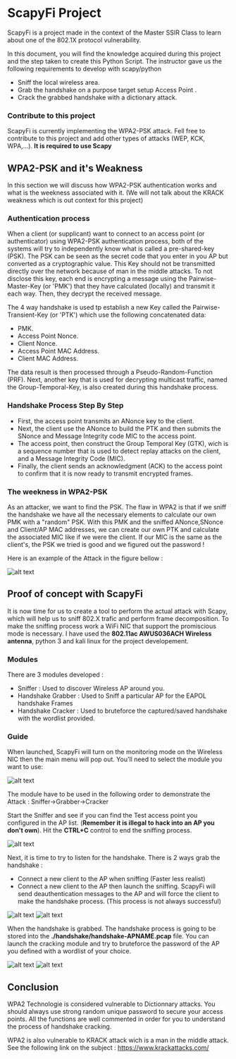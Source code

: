 # ScapyFi Project

ScapyFi is a project made in the context of the Master SSIR Class to learn about one of the 802.1X protocol vulnerability. 

In this document, you will find the knowledge acquired during this project and the step taken to create this Python Script. The instructor gave us the following requirements to develop with scapy/python

* Sniff the local wireless area.
* Grab the handshake on a purpose target setup Access Point .
* Crack the grabbed handshake with a dictionary attack.


### Contribute to this project
ScapyFi is currently implementing the WPA2-PSK attack. Fell free to contribute to this project and add other types of attacks (WEP, KCK, WPA,...).
**It is required to use Scapy**

## WPA2-PSK and it's Weakness
In this section we will discuss how WPA2-PSK authentication works and what is the weekness associated with it. (We will not talk about the KRACK weakness which is out context for this project)

### Authentication process

When a client (or supplicant) want to connect to an access point (or authenticator) using WPA2-PSK authentication process, both of the systems will try to independently know what is called a pre-shared-key (PSK). The PSK can be seen as the secret code that you enter in you AP but converted as a cryptographic value. This Key should not be transmitted directly over the network because of man in the middle attacks. To not disclose this key, each end is encrypting a message using the Pairwise-Master-Key (or 'PMK') that they have calculated (locally) and transmit it each way. Then, they decrypt the received message. 

The 4 way handshake is used tp establish a new Key called the Pairwise-Transient-Key (or 'PTK') which use the following concatenated data: 

* PMK.
* Access Point Nonce.
* Client Nonce.
* Access Point MAC Address.
* Client MAC Address.

The data result is then processed through a Pseudo-Random-Function (PRF). Next,  another key that is used for decrypting multicast traffic, named the Group-Temporal-Key, is also created during this handshake process.

### Handshake Process Step By Step 

* First, the access point transmits an ANonce key to the client.
* Next, the client use the ANonce to build the PTK and then submits the SNonce and Message Integrity code MIC to the access point.
* The access point, then construct the Group Temporal Key (GTK), wich is a sequence number that is used to detect replay attacks on the client, and a Message Integrity Code (MIC).
* Finally, the client sends an acknowledgment (ACK) to the access point to confirm that it is now ready to transmit encrypted frames. 

### The weekness in WPA2-PSK

As an attacker, we want to find the PSK. The flaw in WPA2 is that if we sniff the handshake we have all the necessary elements to calculate our own PMK with a "random" PSK. With this PMK and the sniffed ANonce,SNonce and Client/AP MAC addresses, we can create our own PTK and calculate the associated MIC like if we were the client. If our MIC is the same as the client's, the PSK we tried is good and we figured out the password ! 

Here is an example of the Attack in the figure bellow : 


![alt text](https://github.com/k1nd0ne/ScapyWifi/blob/master/screnshots/screen_7.jpeg)


## Proof of concept with ScapyFi

It is now time for us to create a tool to perform the actual attack with Scapy, which will help us to sniff 802.X trafic and perform frame decomposition. To make the sniffing process work a WiFi NIC that support the promiscious mode is necessary. 
I have used the **802.11ac AWUS036ACH Wireless antenna**, python 3 and kali linux for the project developement.


### Modules 

There are 3 modules developed : 

* Sniffer : Used to discover Wireless AP around you.
* Handshake Grabber : Used to Sniff a particular AP for the EAPOL handshake Frames
* Handshake Cracker : Used to bruteforce the captured/saved handshake with the wordlist provided.


### Guide
When launched, ScapyFi will turn on the monitoring mode on the Wireless NIC then the main menu will pop out. You'll need to select the module you want to use:

![alt text](https://github.com/k1nd0ne/ScapyWifi/blob/master/screnshots/Screen_1.png)


The module have to be used in the following order to demonstrate the Attack : 
Sniffer->Grabber->Cracker

Start the Sniffer and see if you can find the Test access point you configured in the AP list. (**Remember it is illegal to hack into an AP you don't own**). Hit the **CTRL+C** control to end the sniffing process.



![alt text](https://github.com/k1nd0ne/ScapyWifi/blob/master/screnshots/Screen_2.png)



Next, it is time to try to listen for the handshake. There is 2 ways grab the handshake : 
* Connect a new client to the AP when sniffing (Faster less realist)
* Connect a new client to the AP then launch the sniffing. ScapyFi will send deauthentication messages to the AP and will force the client to make the handshake process. (This process is not always successful)

![alt text](https://github.com/k1nd0ne/ScapyWifi/blob/master/screnshots/Screen_3.png)
![alt text](https://github.com/k1nd0ne/ScapyWifi/blob/master/screnshots/Screen_4.png)


When the handshake is grabbed. The handshake process is going to be stored into the **./handshake/handshake-APNAME.pcap** file. You can launch the cracking module and try to bruteforce the password of the AP you defined with a wordlist of your choice. 

![alt text](https://github.com/k1nd0ne/ScapyWifi/blob/master/screnshots/Screen_5.png)
![alt text](https://github.com/k1nd0ne/ScapyWifi/blob/master/screnshots/Screen_6.png)


## Conclusion

WPA2 Technologie is considered vulnerable to Dictionnary attacks. You should always use strong random unique password to secure your access points. All the functions are well commented in order for you to understand the process of handshake cracking.

WPA2 is also vulnerable to KRACK attack wich is a man in the middle attack. See the following link on the subject : https://www.krackattacks.com/

